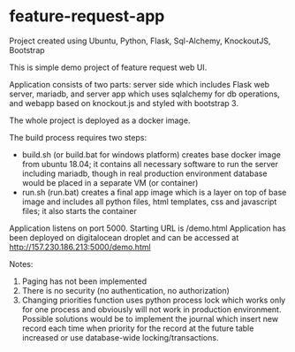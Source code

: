 # feature-request-app
Project created using Ubuntu, Python, Flask, Sql-Alchemy, KnockoutJS, Bootstrap

This is simple demo project of feature request web UI.

Application consists of two parts: server side which includes Flask web server, mariadb, and server app which uses sqlalchemy for db operations, and webapp based on knockout.js and styled with bootstrap 3.

The whole project is deployed as a docker image.

The build process requires two steps:
- build.sh (or build.bat for windows platform) creates base docker image from ubuntu 18.04; it contains all necessary software to run the server including mariadb, though in real production environment database would be placed in a separate VM (or container)
- run.sh (run.bat) creates a final app image which is a layer on top of base image and includes all python files, html templates, css and javascript files; it also starts the container

Application listens on port 5000.
Starting URL is /demo.html
Application has been deployed on digitalocean droplet and can be accessed at http://157.230.186.213:5000/demo.html


Notes:
1. Paging has not been implemented
2. There is no security (no authentication, no authorization)
3. Changing priorities function uses python process lock which works only for one process and obviously will not work in production environment. Possible solutions would be to implement the journal which insert new record each time when priority for the record at the future table increased or use database-wide locking/transactions.
